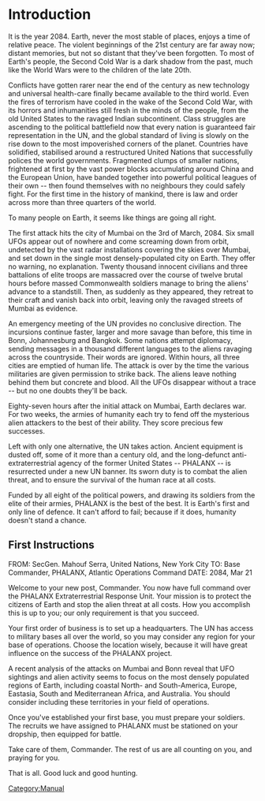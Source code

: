 # Introduction

It is the year 2084. Earth, never the most stable of places, enjoys a
time of relative peace. The violent beginnings of the 21st century are
far away now; distant memories, but not so distant that they've been
forgotten. To most of Earth's people, the Second Cold War is a dark
shadow from the past, much like the World Wars were to the children of
the late 20th.

Conflicts have gotten rarer near the end of the century as new
technology and universal health-care finally became available to the
third world. Even the fires of terrorism have cooled in the wake of the
Second Cold War, with its horrors and inhumanities still fresh in the
minds of the people, from the old United States to the ravaged Indian
subcontinent. Class struggles are ascending to the political battlefield
now that every nation is guaranteed fair representation in the UN, and
the global standard of living is slowly on the rise down to the most
impoverished corners of the planet. Countries have solidified,
stabilised around a restructured United Nations that successfully
polices the world governments. Fragmented clumps of smaller nations,
frightened at first by the vast power blocks accumulating around China
and the European Union, have banded together into powerful political
leagues of their own -- then found themselves with no neighbours they
could safely fight. For the first time in the history of mankind, there
is law and order across more than three quarters of the world.

To many people on Earth, it seems like things are going all right.

The first attack hits the city of Mumbai on the 3rd of March, 2084. Six
small UFOs appear out of nowhere and come screaming down from orbit,
undetected by the vast radar installations covering the skies over
Mumbai, and set down in the single most densely-populated city on Earth.
They offer no warning, no explanation. Twenty thousand innocent
civilians and three battalions of elite troops are massacred over the
course of twelve brutal hours before massed Commonwealth soldiers manage
to bring the aliens' advance to a standstill. Then, as suddenly as they
appeared, they retreat to their craft and vanish back into orbit,
leaving only the ravaged streets of Mumbai as evidence.

An emergency meeting of the UN provides no conclusive direction. The
incursions continue faster, larger and more savage than before, this
time in Bonn, Johannesburg and Bangkok. Some nations attempt diplomacy,
sending messages in a thousand different languages to the aliens
ravaging across the countryside. Their words are ignored. Within hours,
all three cities are emptied of human life. The attack is over by the
time the various militaries are given permission to strike back. The
aliens leave nothing behind them but concrete and blood. All the UFOs
disappear without a trace -- but no one doubts they'll be back.

Eighty-seven hours after the initial attack on Mumbai, Earth declares
war. For two weeks, the armies of humanity each try to fend off the
mysterious alien attackers to the best of their ability. They score
precious few successes.

Left with only one alternative, the UN takes action. Ancient equipment
is dusted off, some of it more than a century old, and the long-defunct
anti-extraterrestrial agency of the former United States -- PHALANX --
is resurrected under a new UN banner. Its sworn duty is to combat the
alien threat, and to ensure the survival of the human race at all costs.

Funded by all eight of the political powers, and drawing its soldiers
from the elite of their armies, PHALANX is the best of the best. It is
Earth's first and only line of defence. It can't afford to fail; because
if it does, humanity doesn't stand a chance.

## First Instructions

FROM: SecGen. Mahouf Serra, United Nations, New York City
TO: Base Commander, PHALANX, Atlantic Operations Command
DATE: 2084, Mar 21

Welcome to your new post, Commander. You now have full command over the
PHALANX Extraterrestrial Response Unit. Your mission is to protect the
citizens of Earth and stop the alien threat at all costs. How you
accomplish this is up to you; our only requirement is that you succeed.

Your first order of business is to set up a headquarters. The UN has
access to military bases all over the world, so you may consider any
region for your base of operations. Choose the location wisely, because
it will have great influence on the success of the PHALANX project.

A recent analysis of the attacks on Mumbai and Bonn reveal that UFO
sightings and alien activity seems to focus on the most densely
populated regions of Earth, including coastal North- and South-America,
Europe, Eastasia, South and Mediterranean Africa, and Australia. You
should consider including these territories in your field of operations.

Once you've established your first base, you must prepare your soldiers.
The recruits we have assigned to PHALANX must be stationed on your
dropship, then equipped for battle.

Take care of them, Commander. The rest of us are all counting on you,
and praying for you.

That is all. Good luck and good hunting.

[Category:Manual](Category:Manual "wikilink")
